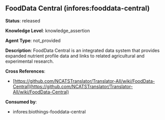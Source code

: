 [//]: # (DO NOT MANUALLY EDIT THIS FILE. IT IS GENERATED FROM A TEMPLATE.)

## FoodData Central (infores:fooddata-central)

**Status**: released
  
**Knowledge Level**: knowledge_assertion
  
**Agent Type**: not_provided

**Description**: FoodData Central is an integrated data system that provides expanded nutrient profile data  and links to related agricultural and experimental research.

**Cross References**:

- [https://github.com/NCATSTranslator/Translator-All/wiki/FoodData-Central](https://github.com/NCATSTranslator/Translator-All/wiki/FoodData-Central)


**Consumed by**:

- infores:biothings-fooddata-central